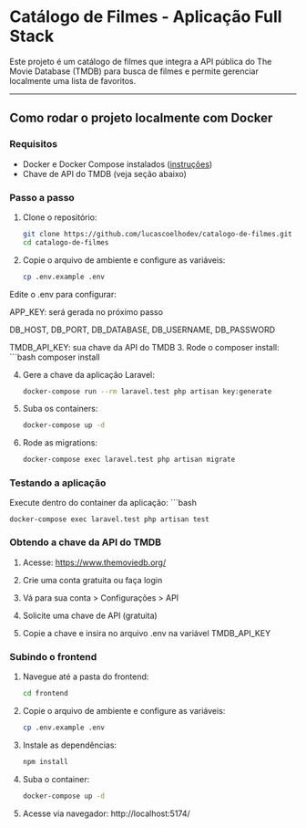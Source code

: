 # Catálogo de Filmes - Aplicação Full Stack

Este projeto é um catálogo de filmes que integra a API pública do The Movie Database (TMDB) para busca de filmes e permite gerenciar localmente uma lista de favoritos.

---

## Como rodar o projeto localmente com Docker

### Requisitos
- Docker e Docker Compose instalados ([instruções](https://docs.docker.com/get-docker/))
- Chave de API do TMDB (veja seção abaixo)

### Passo a passo

1. Clone o repositório:
   ```bash
   git clone https://github.com/lucascoelhodev/catalogo-de-filmes.git
   cd catalogo-de-filmes
2. Copie o arquivo de ambiente e configure as variáveis:
   ```bash
   cp .env.example .env
Edite o .env para configurar:

APP_KEY: será gerada no próximo passo

DB_HOST, DB_PORT, DB_DATABASE, DB_USERNAME, DB_PASSWORD

TMDB_API_KEY: sua chave da API do TMDB
3. Rode o composer install:
    ```bash
    composer install
    
4. Gere a chave da aplicação Laravel:
    ```bash
    docker-compose run --rm laravel.test php artisan key:generate
5. Suba os containers:
   ```bash
   docker-compose up -d
6. Rode as migrations:
   ```bash
   docker-compose exec laravel.test php artisan migrate
### Testando a aplicação
Execute dentro do container da aplicação:
    ```bash
    
    docker-compose exec laravel.test php artisan test
### Obtendo a chave da API do TMDB
1. Acesse: https://www.themoviedb.org/

2. Crie uma conta gratuita ou faça login

3. Vá para sua conta > Configurações > API

4. Solicite uma chave de API (gratuita)

5. Copie a chave e insira no arquivo .env na variável TMDB_API_KEY
### Subindo o frontend
1. Navegue até a pasta do frontend:
   ```bash
   cd frontend
2. Copie o arquivo de ambiente e configure as variáveis:
   ```bash
   cp .env.example .env
3. Instale as dependências:
   ```bash
   npm install
4. Suba o container:
    ```bash
   docker-compose up -d
5. Acesse via navegador: http://localhost:5174/
